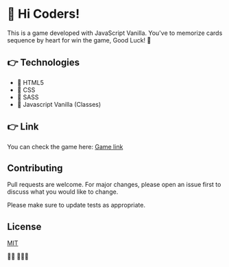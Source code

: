 # 🙌 Hi Coders!

This is a game developed with JavaScript Vanilla. You've to memorize cards sequence by heart for win the game, Good Luck! 💪

## 👉 Technologies

- 📌 HTML5
- 📌 CSS 
- 📌 SASS 
- 📌 Javascript Vanilla (Classes)

## 👉 Link

You can check the game here: 
[Game link](https://carlosleoncode.github.io/charlieSays/)

## Contributing
Pull requests are welcome. For major changes, please open an issue first to discuss what you would like to change.

Please make sure to update tests as appropriate.

## License
[MIT](https://choosealicense.com/licenses/mit/)

👨‍💻 🎼🎼🎼